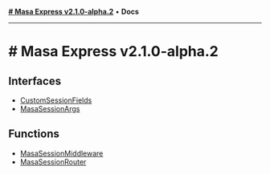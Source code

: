 [**# Masa Express v2.1.0-alpha.2**](README.md) • **Docs**

***

# # Masa Express v2.1.0-alpha.2

## Interfaces

- [CustomSessionFields](interfaces/CustomSessionFields.md)
- [MasaSessionArgs](interfaces/MasaSessionArgs.md)

## Functions

- [MasaSessionMiddleware](functions/MasaSessionMiddleware.md)
- [MasaSessionRouter](functions/MasaSessionRouter.md)
